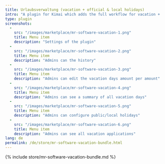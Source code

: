 ```yaml
---
title: Urlaubsverwaltung (vacation + official & local holidays)
intro: "A plugin for Kimai which adds the full workflow for vacation + official & local holidays"
type: plugin
screenshots:
  - 
    src: "/images/marketplace/mr-software-vacation-1.png"
    title: Menu item
    description: "Settings of the plugin"
  - 
    src: "/images/marketplace/mr-software-vacation-2.png"
    title: Menu item
    description: "Admins can the history"
  - 
    src: "/images/marketplace/mr-software-vacation-3.png"
    title: Menu item
    description: "Admins can edit the vacation days amount per amount"
  - 
    src: "/images/marketplace/mr-software-vacation-4.png"
    title: Menu item
    description: "Admins can see a summary of all vacation days"
  - 
    src: "/images/marketplace/mr-software-vacation-5.png"
    title: Menu item
    description: "Admins can configure public/local holidays"
  -
    src: "/images/marketplace/mr-software-vacation-6.png"
    title: Menu item
    description: "Admins can see all vacation applications"
lang: de
permalink: /de/store/mr-software-vacation-bundle.html
---
```


{% include store/mr-software-vacation-bundle.md %}
